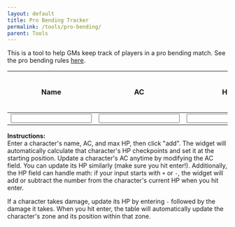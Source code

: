 ```yaml
---
layout: default
title: Pro Bending Tracker
permalink: /tools/pro-bending/
parent: Tools
---
```


This is a tool to help GMs keep track of players in a pro bending match. See the pro bending rules [here](/rules/pro-bending).

<div class="scrollTable">
<table id="player-table">
    <col class="name-col">
    <col class="ac-col">
    <col class="hp-col">
    <col class="hpFull-col">
    <col class="hp2-col">
    <col class="hp1-col">
    <col class="zone-col">
    <col class="dist-col">
    <thead>
    <tr>
        <th rowspan="2">Name</th>
        <th rowspan="2">AC</th>
        <th rowspan="2">HP</th>
        <th colspan="3">HP Checkpoints</th>
        <th colspan="2">Position</th>
    </tr>
    <tr style="text-align: center;" id="append-after">
        <td>Full</td>
        <td>2/3</td>
        <td>1/3</td>
        <td>Zone</td>
        <td>From back</td>
    </tr>
    </thead>
    <tbody>
    <tr id="input-row">
        <td><input type="text" id="name-input"></td>
        <td><input type="number" id="AC-input"></td>
        <td><input type="number" id="HP-input"></td>
        <td colspan="5"><input type="submit" id="add" value="Add"></td>
        <!-- <td></td><td></td><td></td><td></td><td></td> -->
    </tr>
    </tbody>
</table>
</div>

<p id="result" style="color: red;"></p>

**Instructions:**  
Enter a character's name, AC, and max HP, then click "add". The widget will automatically calculate that character's HP checkpoints and set it at the starting position. Update a character's AC anytime by modifying the AC field. You can update its HP similarly (make sure you hit enter!). Additionally, the HP field can handle math: if your input starts with `+` or `-`, the widget will add or subtract the number from the character's current HP when you hit enter. 

If a character takes damage, update its HP by entering `-` followed by the damage it takes. When you hit enter, the table will automatically update the character's zone and its position within that zone.

<script>{%- include js/pro-bending-tracker.js -%}</script>
<style>{%- include css/pro-bending.css -%}</style>